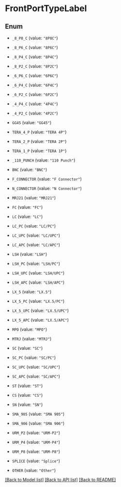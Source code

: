 # FrontPortTypeLabel

## Enum


* `_8_P8_C` (value: `"8P8C"`)

* `_8_P6_C` (value: `"8P6C"`)

* `_8_P4_C` (value: `"8P4C"`)

* `_8_P2_C` (value: `"8P2C"`)

* `_6_P6_C` (value: `"6P6C"`)

* `_6_P4_C` (value: `"6P4C"`)

* `_6_P2_C` (value: `"6P2C"`)

* `_4_P4_C` (value: `"4P4C"`)

* `_4_P2_C` (value: `"4P2C"`)

* `GG45` (value: `"GG45"`)

* `TERA_4_P` (value: `"TERA 4P"`)

* `TERA_2_P` (value: `"TERA 2P"`)

* `TERA_1_P` (value: `"TERA 1P"`)

* `_110_PUNCH` (value: `"110 Punch"`)

* `BNC` (value: `"BNC"`)

* `F_CONNECTOR` (value: `"F Connector"`)

* `N_CONNECTOR` (value: `"N Connector"`)

* `MRJ21` (value: `"MRJ21"`)

* `FC` (value: `"FC"`)

* `LC` (value: `"LC"`)

* `LC_PC` (value: `"LC/PC"`)

* `LC_UPC` (value: `"LC/UPC"`)

* `LC_APC` (value: `"LC/APC"`)

* `LSH` (value: `"LSH"`)

* `LSH_PC` (value: `"LSH/PC"`)

* `LSH_UPC` (value: `"LSH/UPC"`)

* `LSH_APC` (value: `"LSH/APC"`)

* `LX_5` (value: `"LX.5"`)

* `LX_5_PC` (value: `"LX.5/PC"`)

* `LX_5_UPC` (value: `"LX.5/UPC"`)

* `LX_5_APC` (value: `"LX.5/APC"`)

* `MPO` (value: `"MPO"`)

* `MTRJ` (value: `"MTRJ"`)

* `SC` (value: `"SC"`)

* `SC_PC` (value: `"SC/PC"`)

* `SC_UPC` (value: `"SC/UPC"`)

* `SC_APC` (value: `"SC/APC"`)

* `ST` (value: `"ST"`)

* `CS` (value: `"CS"`)

* `SN` (value: `"SN"`)

* `SMA_905` (value: `"SMA 905"`)

* `SMA_906` (value: `"SMA 906"`)

* `URM_P2` (value: `"URM-P2"`)

* `URM_P4` (value: `"URM-P4"`)

* `URM_P8` (value: `"URM-P8"`)

* `SPLICE` (value: `"Splice"`)

* `OTHER` (value: `"Other"`)


[[Back to Model list]](../README.md#documentation-for-models) [[Back to API list]](../README.md#documentation-for-api-endpoints) [[Back to README]](../README.md)


